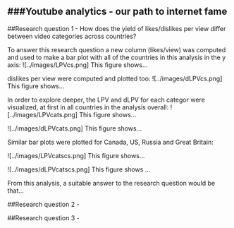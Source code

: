 ###**Youtube analytics - our path to internet fame**
---
##Research question 1 - How does the yield of likes/dislikes per view differ between video categories across countries?

To answer this research question a new column (likes/view) was computed and used to make a bar plot with all of the countries in this analysis in the y axis:
![../images/LPVcs.png]
This figure shows...

dislikes per view were computed and plotted too:
![../images/dLPVcs.png]
This figure shows...

In order to explore deeper, the LPV and dLPV for each categor were visualized, at first in all countries in the analysis overall:
![../images/LPVcats.png]
This figure shows...

![../images/dLPVcats.png]
This figure shows...

Similar bar plots were plotted for Canada, US, Russia and Great Britain:

![../images/LPVcatscs.png]
This figure shows...


![../images/dLPVcatscs.png]
This figure shows ...

From this analysis, a suitable answer to the research question would be that...

##Research question 2 -

##Research question 3 - 